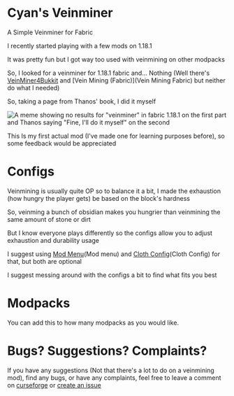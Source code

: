 # Cyan's Veinminer
 A Simple Veinminer for Fabric

I recently started playing with a few mods on 1.18.1

It was pretty fun but I got way too used with veinmining on other modpacks

So, I looked for a veinminer for 1.18.1 fabric and... Nothing (Well there's [VeinMiner4Bukkit](VeinMiner4Bukkit) and [Vein Mining \(Fabric\)](Vein Mining Fabric) but neither do what I needed)

So, taking a page from Thanos' book, I did it myself

![A meme showing no results for "veinminer" in fabric 1.18.1 on the first part and Thanos saying "Fine, I'll do it myself" on the second](THANOS_MEME "Fine I'll do it myself")

This Is my first actual mod (I've made one for learning purposes before), so some feedback would be appreciated

# Configs
Veinmining is usually quite OP so to balance it a bit, I made the exhaustion (how hungry the player gets) be based on the block's hardness

So, veinming a bunch of obsidian makes you hungrier than veinmining the same amount of stone or dirt

But I know everyone plays differently so the configs allow you to adjust exhaustion and durability usage

I suggest using [Mod Menu](Mod menu) and [Cloth Config](Cloth Config) for that, but both are optional

I suggest messing around with the configs a bit to find what fits you best

# Modpacks
You can add this to how many modpacks as you would like.

# Bugs? Suggestions? Complaints?
If you have any suggestions (Not that there's a lot to do on a veinmining mod), find any bugs, or have any complaints, feel free to leave a comment on [curseforge](curseforge) or [create an issue](issues)

[VeinMiner4Bukkit]: https://www.curseforge.com/minecraft/mc-mods/veinminer4bukkit
[Vein Mining Fabric]: https://www.curseforge.com/minecraft/mc-mods/vein-mining-fabric
[THANOS_MEME]: .\assets\fine_ill_do_it_myself.png
[Mod menu]: https://www.curseforge.com/minecraft/mc-mods/modmenu
[Cloth Config]: https://www.curseforge.com/minecraft/mc-mods/cloth-config
[curseforge]: a
[issues]: https://github.com/PrincessCyanMarine/Simple-Veinminer/issues
